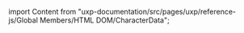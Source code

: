 
import Content from "uxp-documentation/src/pages/uxp/reference-js/Global Members/HTML DOM/CharacterData";

<Content query="product=xd"/>
